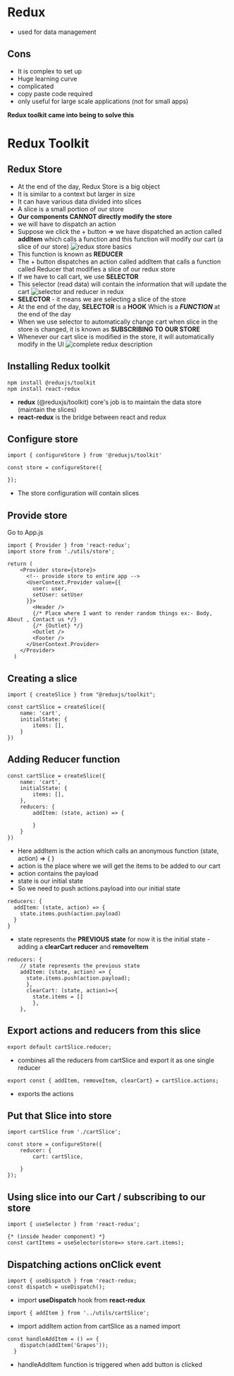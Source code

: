 # Redux
- used for data management

## Cons
- It is complex to set up
- Huge learning curve
- complicated
- copy paste code required
- only useful for large scale applications (not for small apps)

**Redux toolkit came into being to solve this**

# Redux Toolkit
## Redux Store
- At the end of the day, Redux Store is a big object
- It is similar to a context but larger in size
- It can have various data divided into slices
- A slice is a small portion of our store
- **Our components CANNOT directly modify the store**
- we will have to dispatch an action
- Suppose we click the + button => we have dispatched an action called **addItem** which calls a function and this function will modify our cart (a slice of our store)
![redux store basics](https://github.com/vineetkhemnani/namaste-react/assets/78949423/e014260a-7d97-4570-b331-0e35b615455a)
- This function is known as **REDUCER**
- The + button dispatches an action called addItem that calls a function called Reducer that modifies a slice of our redux store
- If we have to call cart, we use **SELECTOR**
- This selector (read data) will contain the information that will update the cart
![selector and reducer in redux](https://github.com/vineetkhemnani/namaste-react/assets/78949423/e1b9ddbb-8ab7-417d-ad13-b3a790c821c2)
- **SELECTOR** - it means we are selecting a slice of the store
- At the end of the day, **SELECTOR** is a **HOOK** Which is a ***FUNCTION*** at the end of the day
- When we use selector to automatically change cart when slice in the store is changed, it is known as **SUBSCRIBING TO OUR STORE**
- Whenever our cart slice is modified in the store, it will automatically modify in the UI
![complete redux description](https://github.com/vineetkhemnani/namaste-react/assets/78949423/7c77de6d-3680-49c9-83ef-d272ba5c21ec)

## Installing Redux toolkit
```
npm install @reduxjs/toolkit
npm install react-redux
```
- **redux** (@reduxjs/toolkit) core's job is to maintain the data store (maintain the slices)
- **react-redux** is the bridge between react and redux

## Configure store
```
import { configureStore } from '@reduxjs/toolkit'

const store = configureStore({

});
```
- The store configuration will contain slices

## Provide store
Go to App.js
```
import { Provider } from 'react-redux';
import store from './utils/store';
```

```
return (
    <Provider store={store}>
      <!-- provide store to entire app -->
      <UserContext.Provider value={{
        user: user,
        setUser: setUser
      }}>
        <Header />
        {/* Place where I want to render random things ex:- Body, About , Contact us */}
        {/* {Outlet} */}
        <Outlet />
        <Footer />
      </UserContext.Provider>
    </Provider>
  )
```

## Creating a slice
```
import { createSlice } from "@reduxjs/toolkit";

const cartSlice = createSlice({
    name: 'cart',
    initialState: {
        items: [],
    }
})
```

## Adding Reducer function
```
const cartSlice = createSlice({
    name: 'cart',
    initialState: {
        items: [],
    },
    reducers: {
        addItem: (state, action) => {

        }
    }
})
```
- Here addItem is the action which calls an anonymous function (state, action) => { }
- action is the place where we will get the items to be added to our cart
- action contains the payload
- state is our initial state
- So we need to push actions.payload into our initial state

```
reducers: {
  addItem: (state, action) => {
    state.items.push(action.payload)
  }
}
```

- state represents the **PREVIOUS state** for now it is the initial state
-adding a **clearCart reducer** and **removeItem**
```
reducers: {
    // state represents the previous state
    addItem: (state, action) => {
      state.items.push(action.payload);
      },
      clearCart: (state, action)=>{
        state.items = []
        },
    },
```

## Export actions and reducers from this slice
```export default cartSlice.reducer;```
- combines all the reducers from cartSlice and export it as one single reducer

```export const { addItem, removeItem, clearCart} = cartSlice.actions;```
- exports the actions

## Put that Slice into store
```
import cartSlice from './cartSlice';

const store = configureStore({
    reducer: {
        cart: cartSlice,
        
    }
});
```

## Using slice into our Cart / subscribing to our store
```
import { useSelector } from 'react-redux';

{* (inside header component) *}
const cartItems = useSelector(store=> store.cart.items);
```

## Dispatching actions onClick event
```
import { useDispatch } from 'react-redux;
const dispatch = useDispatch();
```
- import **useDispatch** hook from **react-redux**
```
import { addItem } from '../utils/cartSlice';
```
- import addItem action from cartSlice as a named import
```
const handleAddItem = () => {
    dispatch(addItem('Grapes'));
  }
```

- handleAddItem function is triggered when add button is clicked
